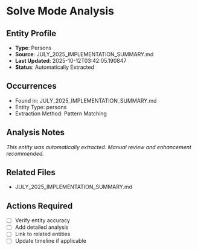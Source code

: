 # Solve Mode Analysis

## Entity Profile
- **Type**: Persons
- **Source**: JULY_2025_IMPLEMENTATION_SUMMARY.md
- **Last Updated**: 2025-10-12T03:42:05.190847
- **Status**: Automatically Extracted

## Occurrences
- Found in: JULY_2025_IMPLEMENTATION_SUMMARY.md
- Entity Type: persons
- Extraction Method: Pattern Matching

## Analysis Notes
*This entity was automatically extracted. Manual review and enhancement recommended.*

## Related Files
- JULY_2025_IMPLEMENTATION_SUMMARY.md

## Actions Required
- [ ] Verify entity accuracy
- [ ] Add detailed analysis
- [ ] Link to related entities
- [ ] Update timeline if applicable
